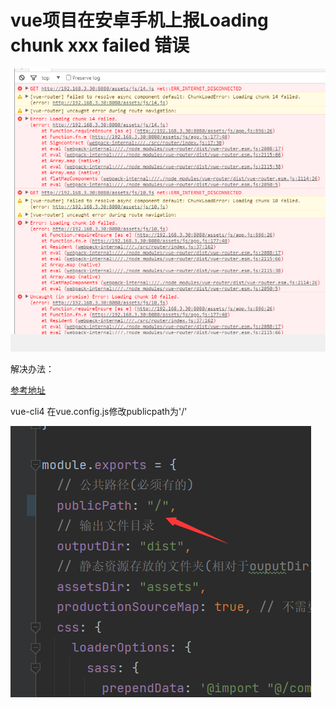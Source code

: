 # vue项目在安卓手机上报Loading chunk xxx failed 错误

![Image text](../public/vueNotes/08/01.png)

解决办法：

[参考地址](https://cli.vuejs.org/zh/config/#publicpath)

vue-cli4  在vue.config.js修改publicpath为'/'

![Image text](../public/vueNotes/08/02.png)
